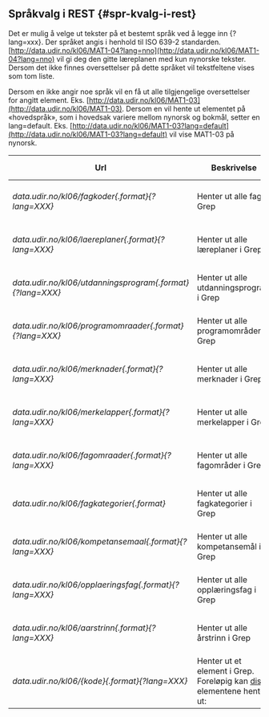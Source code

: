 ## Språkvalg i REST {#spr-kvalg-i-rest}

Det er mulig å velge ut tekster på et bestemt språk ved å legge inn {?lang=xxx}. Der språket angis i henhold til ISO 639-2 standarden. [http://data.udir.no/kl06/MAT1-04?lang=nno](http://data.udir.no/kl06/MAT1-04?lang=nno) vil gi deg den gitte læreplanen med kun nynorske tekster. Dersom det ikke finnes oversettelser på dette språket vil tekstfeltene vises som tom liste.

Dersom en ikke angir noe språk vil en få ut alle tilgjengelige oversettelser for angitt element. Eks. [http://data.udir.no/kl06/MAT1-03](http://data.udir.no/kl06/MAT1-03). Dersom en vil hente ut elementet på «hovedspråk», som i hovedsak variere mellom nynorsk og bokmål, setter en lang=default. Eks. [http://data.udir.no/kl06/MAT1-03?lang=default](http://data.udir.no/kl06/MAT1-03?lang=default) vil vise MAT1-03 på nynorsk.

| **Url** | **Beskrivelse** | **Støttede formater** | **Eksempel** |
| --- | --- | --- | --- |
| _data.udir.no/kl06/fagkoder{.format}{?lang=XXX}_ | Henter ut alle fag i Grep | XML \(.xml\), JSON \(.json\) | [http://data.udir.no/kl06/fagkoder](http://data.udir.no/kl06/fagkoder) \(gir tilbake alle fagkoder i standardformat\) |
| _data.udir.no/kl06/laereplaner{.format}{?lang=XXX}_ | Henter ut alle læreplaner i Grep | XML \(.xml\), JSON \(.json\) | [http://data.udir.no/kl06/laereplaner](http://data.udir.no/kl06/laereplaner) \(gir tilbake alle læreplaner i standardformat\) |
| _data.udir.no/kl06/utdanningsprogram{.format}{?lang=XXX}_ | Henter ut alle utdanningsprogram i Grep | XML \(.xml\), JSON \(.json\) | [http://data.udir.no/kl06/utdanningsprogram](http://data.udir.no/kl06/utdanningsprogram) \(gir tilbake alle utdanningsprogram i standardformat\) |
| _data.udir.no/kl06/programomraader{.format}{?lang=XXX}_ | Henter ut alle programområder i Grep | XML \(.xml\), JSON \(.json\) | [http://data.udir.no/kl06/programomraader](http://data.udir.no/kl06/programomraader) \(gir tilbake alle programområder i standardformat\) |
| _data.udir.no/kl06/merknader{.format}{?lang=XXX}_ | Henter ut alle merknader i Grep | XML \(.xml\), JSON \(.json\) | [http://data.udir.no/kl06/merknader](http://data.udir.no/kl06/merknader) \(gir tilbake alle merknader i standardformat\) |
| _data.udir.no/kl06/merkelapper{.format}{?lang=XXX}_ | Henter ut alle merkelapper i Grep | XML \(.xml\), JSON \(.json\) | [http://data.udir.no/kl06/merkelapper](http://data.udir.no/kl06/merkelapper) \(gir tilbake alle merkelapper i standardformat\) |
| _data.udir.no/kl06/fagomraader{.format}{?lang=XXX}_ | Henter ut alle fagområder i Grep | XML \(.xml\), JSON \(.json\) | [http://data.udir.no/kl06/fagomraader](http://data.udir.no/kl06/fagomraader) \(gir tilbake alle fagområder i standardformat\) |
| _data.udir.no/kl06/fagkategorier{.format}_ | Henter ut alle fagkategorier i Grep | XML \(.xml\), JSON \(.json\) | [http://beta-data.udir.no/kl06/fagkategorier](/    http://beta-data.udir.no/kl06/fagkategorier) \(gir tilbake alle fagkategorier i standardformat\) |
| _data.udir.no/kl06/kompetansemaal{.format}{?lang=XXX}_ | Henter ut alle kompetansemål i Grep | XML \(.xml\), JSON \(.json\) | [http://data.udir.no/kl06/kompetansemaal](http://data.udir.no/kl06/kompetansemaal) \(gir tilbake alle kompetansemål i standardformat\) |
| _data.udir.no/kl06/opplaeringsfag{.format}{?lang=XXX}_ | Henter ut alle opplæringsfag i Grep | XML \(.xml\), JSON \(.json\) | [http://data.udir.no/kl06/opplaeringsfag](http://data.udir.no/kl06/opplaeringsfag) \(gir tilbake alle opplæringsfag i standardformat\) |
| _data.udir.no/kl06/aarstrinn{.format}{?lang=XXX}_ | Henter ut alle årstrinn i Grep | XML \(.xml\), JSON \(.json\) | [http://data.udir.no/kl06/aarstrinn](http://data.udir.no/kl06/aarstrinn) \(gir tilbake alle årstrinn i standardformat\) |
| _data.udir.no/kl06/{kode}{.format}{?lang=XXX}_ | Henter ut et element i Grep. Foreløpig kan [disse](../webtjenester/elementer.html) elementene hentes ut: | XML \(.xml\), JSON \(.json\) | [http://data.udir.no/kl06/IDR1-01](http://data.udir.no/kl06/IDR1-01) |



